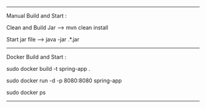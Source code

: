 ------
Manual Build and Start : 

Clean and Build Jar --> mvn clean install 

Start jar file --> java -jar .\*.jar

------

Docker Build and Start : 

sudo docker build -t spring-app .

sudo docker run -d -p 8080:8080 spring-app

sudo docker ps

------
